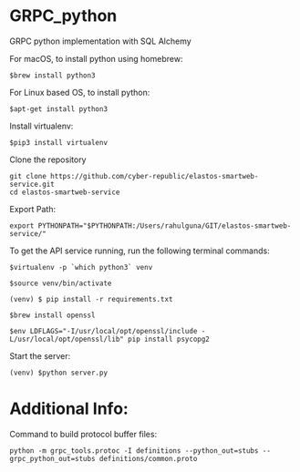 # GRPC_python
GRPC python implementation with SQL Alchemy

For macOS, to install python using homebrew:
```
$brew install python3
```

For Linux based OS, to install python:
```
$apt-get install python3
```

Install virtualenv:
```
$pip3 install virtualenv
```

Clone the repository
```
git clone https://github.com/cyber-republic/elastos-smartweb-service.git
cd elastos-smartweb-service
```

Export Path:
```
export PYTHONPATH="$PYTHONPATH:/Users/rahulguna/GIT/elastos-smartweb-service/"
```

To get the API service running, run the following terminal commands:
```
$virtualenv -p `which python3` venv
```
```
$source venv/bin/activate
```
```
(venv) $ pip install -r requirements.txt
```
```
$brew install openssl
```
```
$env LDFLAGS="-I/usr/local/opt/openssl/include -L/usr/local/opt/openssl/lib" pip install psycopg2
```

Start the server:
```
(venv) $python server.py
```

# Additional Info:
Command to build protocol buffer files:
```
python -m grpc_tools.protoc -I definitions --python_out=stubs --grpc_python_out=stubs definitions/common.proto
```

